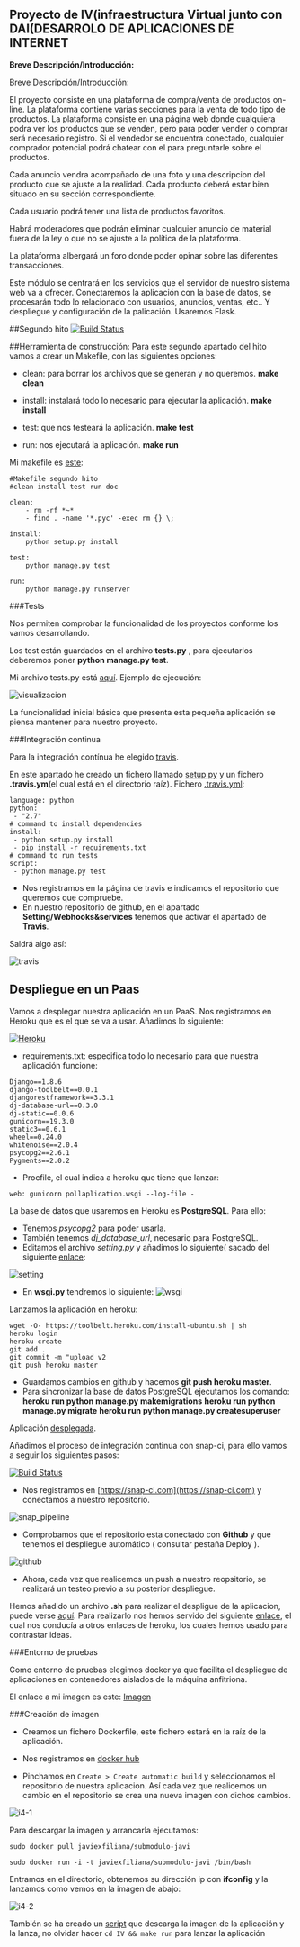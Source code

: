 ## **Proyecto de IV(infraestructura Virtual junto con DAI(DESARROLO DE APLICACIONES DE INTERNET** ##



**Breve Descripción/Introducción:**

Breve Descripción/Introducción:

El proyecto consiste en una plataforma de compra/venta de productos on-line. La plataforma contiene varias secciones para la venta de todo tipo de productos. La plataforma consiste en una página web donde cualquiera podra ver los productos que se venden, pero para poder vender o comprar será necesario registro. Si el vendedor se encuentra conectado, cualquier comprador potencial podrá chatear con el para preguntarle sobre el productos.

Cada anuncio vendra acompañado de una foto y una descripcion del producto que se ajuste a la realidad. Cada producto deberá estar bien situado en su sección correspondiente.

Cada usuario podrá tener una lista de productos favoritos.

Habrá moderadores que podrán eliminar cualquier anuncio de material fuera de la ley o que no se ajuste a la política de la plataforma.

La plataforma albergará un foro donde poder opinar sobre las diferentes transacciones.

Este módulo se centrará en los servicios que el servidor de nuestro sistema web va a ofrecer. Conectaremos la aplicación con la base de datos, se procesarán todo lo relacionado con usuarios, anuncios, ventas, etc.. Y despliegue y configuración de la palicación. Usaremos Flask.

##Segundo hito
[![Build Status](https://travis-ci.org/javiexfiliana7/submodulo-javi.svg?branch=master)](https://travis-ci.org/javiexfiliana7/submodulo-javi)


##Herramienta de construcción:
Para este segundo apartado del hito vamos a crear un Makefile, con las siguientes opciones:

- clean: para borrar los archivos que se generan y no queremos. **make clean**

- install: instalará todo lo necesario para ejecutar la aplicación. **make install**

- test: que nos testeará la aplicación. **make test**

- run: nos ejecutará la aplicación. **make run**

Mi makefile es [este](/Makefile):

~~~
#Makefile segundo hito 
#clean install test run doc

clean:
	- rm -rf *~*
	- find . -name '*.pyc' -exec rm {} \;

install: 
	python setup.py install
	
test: 
	python manage.py test
	
run:
	python manage.py runserver
~~~

###Tests

Nos permiten comprobar la funcionalidad de los proyectos conforme los vamos desarrollando.

Los test están guardados en el archivo  **tests.py** , para ejecutarlos deberemos poner **python manage.py test**.


Mi archivo tests.py está [aquí](/tests.py). Ejemplo de ejecución:

![visualizacion](http://i67.tinypic.com/2q1ie6s.png)

La funcionalidad inicial básica que presenta esta pequeña aplicación se piensa mantener para nuestro proyecto.

###Integración continua

Para la integración contínua he elegido [travis](https://travis-ci.org/).

En este apartado he creado un fichero llamado [setup.py](setup.py) y un fichero **.travis.ym**(el cual está en el directorio raíz).
Fichero [.travis.yml](/.travis.yml):

~~~
language: python
python:
 - "2.7"
# command to install dependencies
install:
 - python setup.py install
 - pip install -r requirements.txt
# command to run tests
script:
 - python manage.py test
~~~

- Nos registramos en la página de travis e indicamos el repositorio que queremos que compruebe.
- En nuestro repositorio de github, en el apartado **Setting/Webhooks&services** tenemos que activar el apartado de **Travis**.

Saldrá algo así:

![travis](http://i63.tinypic.com/2pza06q.png)


## Despliegue en un Paas
Vamos a desplegar nuestra aplicación en un PaaS. Nos registramos en Heroku que es el que se va a usar. Añadimos lo siguiente:

[![Heroku](https://www.herokucdn.com/deploy/button.png)](https://appsubmodulojavi.herokuapp.com/)

- requirements.txt: especifica todo lo necesario para que nuestra aplicación funcione:
```
Django==1.8.6
django-toolbelt==0.0.1
djangorestframework==3.3.1
dj-database-url==0.3.0
dj-static==0.0.6
gunicorn==19.3.0
static3==0.6.1
wheel==0.24.0
whitenoise==2.0.4
psycopg2==2.6.1
Pygments==2.0.2

```

- Procfile, el cual indica a heroku que tiene que lanzar:
```
web: gunicorn pollaplication.wsgi --log-file -

```

La base de datos que usaremos en Heroku es **PostgreSQL**. Para ello:

- Tenemos *psycopg2* para poder usarla.
- También tenemos *dj_database_url*, necesario para PostgreSQL.
- Editamos el archivo *setting.py* y añadimos lo siguiente( sacado del siguiente [enlace](http://stackoverflow.com/questions/26080303/improperlyconfigured-settings-databases-is-improperly-configured-please-supply):

![setting](http://i68.tinypic.com/30thuvp.jpg)

- En **wsgi.py** tendremos lo siguiente:
![wsgi](http://i67.tinypic.com/30nav6f.png)


Lanzamos la aplicación en heroku:

```
wget -O- https://toolbelt.heroku.com/install-ubuntu.sh | sh
heroku login
heroku create
git add .
git commit -m "upload v2
git push heroku master

```

- Guardamos cambios en github y hacemos **git push heroku master**.
- Para sincronizar la base de datos PostgreSQL ejecutamos los comando:
 **heroku run python manage.py makemigrations**
 **heroku run python manage.py migrate**
 **heroku run python manage.py createsuperuser**

Aplicación [desplegada](https://appsubmodulojavi.herokuapp.com/).

Añadimos el proceso de integración continua con snap-ci, para ello vamos a seguir los siguientes pasos:

[![Build Status](https://snap-ci.com/javiexfiliana7/submodulo-javi/branch/master/build_image)](https://snap-ci.com/javiexfiliana7/submodulo-javi/branch/master)

- Nos registramos en  [https://snap-ci.com](https://snap-ci.com) y conectamos a nuestro repositorio.

![snap_pipeline](http://i64.tinypic.com/34y1cg4.png)

- Comprobamos que el repositorio esta conectado con **Github** y que tenemos el despliegue automático ( consultar pestaña Deploy ).

![github](http://i68.tinypic.com/2r553dk.png)

- Ahora, cada vez que realicemos un push a nuestro reopsitorio, se realizará un testeo previo a su posterior despliegue.


Hemos añadido un archivo **.sh** para realizar el despligue de la aplicacion, puede verse [aquí](despliegue.sh). Para realizarlo nos hemos servido del siguiente [enlace](https://github.com/iblancasa/BackendSI2-IV/wiki/DespliegueHeroku), el cual nos conducía a otros enlaces de heroku, los cuales hemos usado para contrastar ideas.

###Entorno de pruebas

Como entorno de pruebas elegimos docker ya que facilita el despliegue de aplicaciones en contenedores aislados de la máquina anfitriona.

El enlace a mi imagen es este: [Imagen](https://hub.docker.com/r/javiexfiliana/submodulo-javi/)

###Creación de imagen

- Creamos un fichero Dockerfile, este fichero estará en la raíz de la aplicación. 

- Nos registramos en [docker hub](https://hub.docker.com/)
- Pinchamos en `Create > Create automatic build` y seleccionamos el repositorio de nuestra aplicacion. Así cada vez que realicemos un cambio en el repositorio se crea una nueva imagen con dichos cambios.

![i4-1](http://i67.tinypic.com/2wghbhk.png)

Para descargar la imagen y arrancarla ejecutamos:

`sudo docker pull javiexfiliana/submodulo-javi`


`sudo docker run -i -t javiexfiliana/submodulo-javi /bin/bash`

Entramos en el directorio, obtenemos su dirección ip con **ifconfig** y la lanzamos como vemos en la imagen de abajo:

![i4-2](http://i65.tinypic.com/24l2aeo.png)

También se ha creado un [script](scripts/docker.sh) que descarga la imagen de la aplicación y la lanza, no olvidar hacer `cd IV && make run` para lanzar la aplicación


